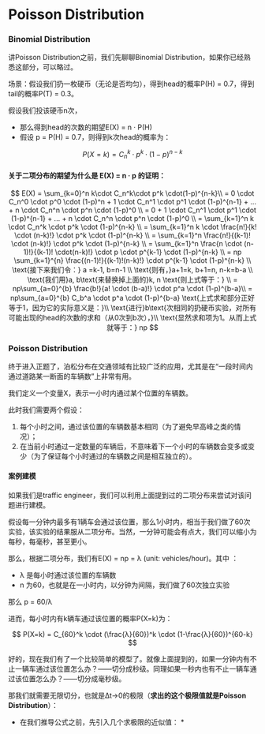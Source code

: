 # Poisson Distribution

### Binomial Distribution

讲Poisson Distribution之前，我们先聊聊Binomial Distribution，如果你已经熟悉这部分，可以略过。

场景：假设我们扔一枚硬币（无论是否均匀），得到head的概率P\(H\) = 0.7，得到tail的概率P\(T\) = 0.3。

假设我们投该硬币n次，

* 那么得到head的次数的期望E\(X\) = n · P\(H\)
* 假设 p = P\(H\) = 0.7，则得到k次head的概率为：

$$
P(X=k) = C_n^k \cdot p^k\cdot(1-p)^{n-k}
$$

#### 关于二项分布的期望为什么是 E\(X\) = n · p  的证明：

$$
E(X) = \sum_{k=0}^n k\cdot C_n^k\cdot p^k \cdot(1-p)^{n-k}\\
= 0 \cdot C_n^0 \cdot p^0 \cdot (1-p)^n + 1 \cdot C_n^1 \cdot p^1 \cdot (1-p)^{n-1} + ...  + n \cdot C_n^n \cdot p^n \cdot (1-p)^0 \\
= 0 + 1 \cdot C_n^1 \cdot p^1 \cdot (1-p)^{n-1} + ...  + n \cdot C_n^n \cdot p^n \cdot (1-p)^0 \\
= \sum_{k=1}^n k \cdot C_n^k \cdot p^k \cdot (1-p)^{n-k} \\
= \sum_{k=1}^n k \cdot \frac{n!}{k! \cdot (n-k)!} \cdot p^k \cdot (1-p)^{n-k} \\
= \sum_{k=1}^n \frac{n!}{(k-1)! \cdot (n-k)!} \cdot p^k \cdot (1-p)^{n-k} \\
= \sum_{k=1}^n \frac{n \cdot (n-1)!}{(k-1)! \cdot(n-k)!} \cdot p \cdot p^{k-1} \cdot (1-p)^{n-k} \\ 
= np \sum_{k=1}^{n} \frac{(n-1)!}{(k-1)!(n-k)!} \cdot p^{k-1} \cdot (1-p)^{n-k} \\
\text{接下来我们令：} a =k-1, b=n-1 \\
\text{则有，}a+1=k, b+1=n, n-k=b-a \\
\text{我们用}a, b\text{来替换掉上面的}k, n \text{则上式等于：} \\
= np\sum_{a=0}^{b} \frac{b!}{a! \cdot (b-a)!} \cdot p^a \cdot (1-p)^{b-a}\\
= np\sum_{a=0}^{b} C_b^a \cdot p^a \cdot (1-p)^{b-a}
\text{上式求和部分正好等于1，因为它的实际意义是：}\\
\text{进行}b\text{次相同的扔硬币实验，对所有可能出现的head的次数的求和（从0次到b次），}\\
\text{显然求和项为1。从而上式就等于：} np
$$

### Poisson Distribution

终于进入正题了，泊松分布在交通领域有比较广泛的应用，尤其是在“一段时间内通过道路某一断面的车辆数”上非常有用。

我们定义一个变量X，表示一小时内通过某个位置的车辆数。

此时我们需要两个假设：

1. 每个小时之间，通过该位置的车辆数基本相同（为了避免早高峰之类的情况）；
2. 在当前小时通过一定数量的车辆后，不意味着下一个小时的车辆数会变多或变少（为了保证每个小时通过的车辆数之间是相互独立的）。

#### 案例建模

如果我们是traffic engineer，我们可以利用上面提到过的二项分布来尝试对该问题进行建模。

假设每一分钟内最多有1辆车会通过该位置，那么1小时内，相当于我们做了60次实验，该实验的结果服从二项分布。当然，一分钟可能会有点大，我们可以缩小为 每秒，每毫秒，甚至更小。

那么，根据二项分布，我们有E\(X\) = np = λ  \(unit: vehicles/hour\)。其中 ：

* λ 是每小时通过该位置的车辆数
* n 为60，也就是在一小时内，以分钟为间隔，我们做了60次独立实验

那么 p = 60/λ

进而，每小时内有k辆车通过该位置的概率P\(X=k\)为：

$$
P(X=k) = C_{60}^k \cdot (\frac{λ}{60})^k \cdot (1-\frac{λ}{60})^{60-k}
$$

好的，现在我们有了一个比较简单的模型了。就像上面提到的，如果一分钟内有不止一辆车通过该位置怎么办？——切分成秒级。同理如果一秒内也有不止一辆车通过该位置怎么办？——切分成毫秒级。

那我们就需要无限切分，也就是Δt→0的极限（**求出的这个极限值就是Poisson Distribution**）：

* 在我们推导公式之前，先引入几个求极限的近似值：
  * 

















